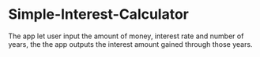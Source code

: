 # Simple-Interest-Calculator
The app let user input the amount of money, interest rate and number of years, the the app outputs the interest amount gained through those years.
